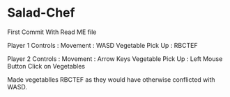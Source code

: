 # Salad-Chef

First Commit With Read ME file

Player 1 Controls :
Movement : WASD
Vegetable Pick Up : RBCTEF

Player 2 Controls :
Movement : Arrow Keys
Vegetable Pick Up : Left Mouse Button Click on Vegetables

Made vegetablles RBCTEF as they would have otherwise conflicted with WASD.

